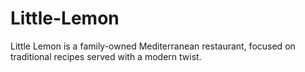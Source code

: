 # Little-Lemon
Little Lemon is a family-owned Mediterranean restaurant, focused on traditional recipes served with a modern twist.
